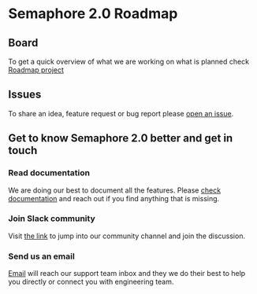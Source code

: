 # Semaphore 2.0 Roadmap

## Board

To get a quick overview of what we are working on what is planned check [Roadmap project](https://github.com/semaphoreci/roadmap/projects/1)

## Issues

To share an idea, feature request or bug report please [open an issue](https://github.com/semaphoreci/roadmap/issues).

## Get to know Semaphore 2.0 better and get in touch

### Read documentation

We are doing our best to document all the features. Please [check documentation](https://docs.semaphoreci.com) and reach out if you find anything that is missing.

### Join Slack community

Visit [the link](https://semaphorecommunity.slack.com/join/shared_invite/enQtMzk1MzI5NjE4MjI5LWY3Nzk4ZGM2ODRmMDVjYmIwZGFhMWI0ZDYyOWIxMGI1ZjFlODU1OTZiZWM3OGVkZjBmMWRiNWYzNjA4MjM2MTA) to jump into our community channel and join the discussion.

### Send us an email

[Email](mailto:support@semaphoreci.com) will reach our support team inbox and they we do their best to help you directly or connect you with engineering team.
